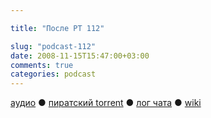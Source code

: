 ```yaml
---

title: "После РТ 112"

slug: "podcast-112"
date: 2008-11-15T15:47:00+03:00
comments: true
categories: podcast
---
```

[аудио](http://cdn.radio-t.com/rt112post.mp3) ● [пиратский torrent](http://pirates.radio-t.com/torrents/rt112post.mp3.torrent) ● [лог чата](http://chat.radio-t.com/logs/radio-t-112.html) ● [wiki](http://wiki.radio-t.com/%D0%9F%D0%BE%D1%81%D0%BB%D0%B5_%D0%A0%D0%A2_112)<audio src="http://cdn.radio-t.com/rt112post.mp3" preload="none">
